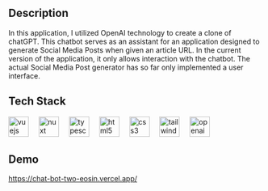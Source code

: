 ## Description

In this application, I utilized OpenAI technology to create a clone of chatGPT. This chatbot serves as an assistant for an application designed to generate Social Media Posts when given an article URL. In the current version of the application, it only allows interaction with the chatbot. The actual Social Media Post generator has so far only implemented a user interface.

## Tech Stack

<div align="left">
  <img src="https://cdn.jsdelivr.net/gh/devicons/devicon/icons/vuejs/vuejs-original.svg" height="40" alt="vuejs logo"  />
   <img width="12" />
    <img src="https://nuxt.com/assets/design-kit/logo/icon-green.svg" height="40" alt="nuxt logo"  />
  <img width="12" />
  <img src="https://upload.wikimedia.org/wikipedia/commons/4/4c/Typescript_logo_2020.svg" height="40" alt="typescript logo"  />
  <img width="12" />
  <img src="https://cdn.jsdelivr.net/gh/devicons/devicon/icons/html5/html5-original.svg" height="40" alt="html5 logo"  />
  <img width="12" />
  <img src="https://cdn.jsdelivr.net/gh/devicons/devicon/icons/css3/css3-original.svg" height="40" alt="css3 logo"  />
  <img width="12" />
  <img src="https://upload.wikimedia.org/wikipedia/commons/d/d5/Tailwind_CSS_Logo.svg" height="40" alt="tailwindcss logo"  />
   <img width="12" />
  <img src="https://upload.wikimedia.org/wikipedia/commons/4/4d/OpenAI_Logo.svg" height="40" alt="openai logo"  />
</div>

## Demo
https://chat-bot-two-eosin.vercel.app/
